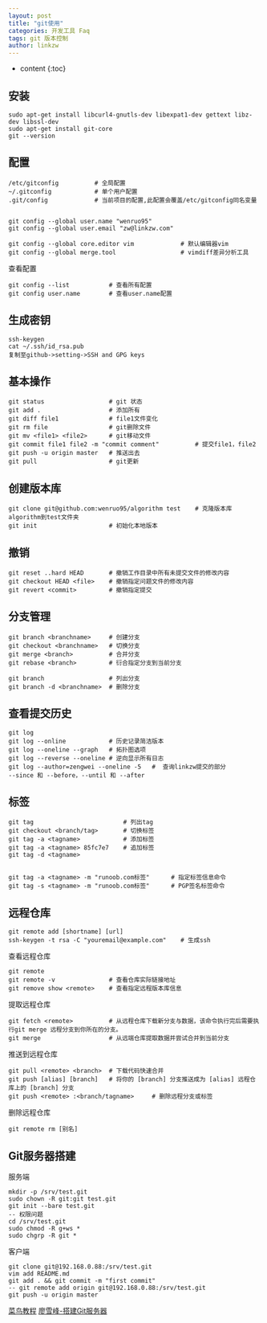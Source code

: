 ```yaml
---
layout: post
title: "git使用"
categories: 开发工具 Faq
tags: git 版本控制
author: linkzw
---
```


* content
{:toc}


## 安装

	sudo apt-get install libcurl4-gnutls-dev libexpat1-dev gettext libz-dev libssl-dev
	sudo apt-get install git-core
	git --version


## 配置

	/etc/gitconfig			# 全局配置
	~/.gitconfig			# 单个用户配置
	.git/config 			# 当前项目的配置,此配置会覆盖/etc/gitconfig同名变量


	git config --global user.name "wenruo95"
	git config --global user.email "zw@linkzw.com"

	git config --global core.editor vim 			# 默认编辑器vim
	git config --global merge.tool 					# vimdiff差异分析工具

查看配置

	git config --list 			# 查看所有配置
	git config user.name  		# 查看user.name配置


## 生成密钥
	
	ssh-keygen
	cat ~/.ssh/id_rsa.pub
	复制至github->setting->SSH and GPG keys

## 基本操作

	git status 					# git 状态
	git add . 					# 添加所有
	git diff file1 				# file1文件变化
	git rm file 				# git删除文件
	git mv <file1> <file2> 		# git移动文件
	git commit file1 file2 -m "commit comment" 			# 提交file1，file2
	git push -u origin master	# 推送出去
	git pull 					# git更新

## 创建版本库

	git clone git@github.com:wenruo95/algorithm test	# 克隆版本库algorithm到test文件夹
	git init 					# 初始化本地版本

## 撤销
	
	git reset ..hard HEAD 		# 撤销工作目录中所有未提交文件的修改内容
	git checkout HEAD <file>	# 撤销指定问题文件的修改内容
	git revert <commit> 		# 撤销指定提交

## 分支管理

	git branch <branchname> 	# 创建分支
	git checkout <branchname> 	# 切换分支
	git merge <branch>			# 合并分支
	git rebase <branch> 		# 衍合指定分支到当前分支

	git branch 					# 列出分支
	git branch -d <branchname> 	# 删除分支


## 查看提交历史

	git log
	git log --online 			# 历史记录简洁版本
	git log --oneline --graph 	# 拓扑图选项
	git log --reverse --oneline # 逆向显示所有日志
	git log --author=zengwei --oneline -5  	#  查询linkzw提交的部分
	--since 和 --before，--until 和 --after


## 标签

	git tag 						# 列出tag
	git checkout <branch/tag> 		# 切换标签
	git tag -a <tagname> 			# 添加标签
	git tag -a <tagname> 85fc7e7 	# 追加标签
	git tag -d <tagname>
	

	git tag -a <tagname> -m "runoob.com标签"		# 指定标签信息命令
	git tag -s <tagname> -m "runoob.com标签" 		# PGP签名标签命令

## 远程仓库

	git remote add [shortname] [url]
	ssh-keygen -t rsa -C "youremail@example.com" 	# 生成ssh

查看远程仓库

	git remote
	git remote -v 				# 查看仓库实际链接地址
	git remove show <remote> 	# 查看指定远程版本库信息

提取远程仓库

	git fetch <remote>			# 从远程仓库下载新分支与数据，该命令执行完后需要执行git merge 远程分支到你所在的分支。
	git merge 					# 从远端仓库提取数据并尝试合并到当前分支

推送到远程仓库

	git pull <remote> <branch> 	# 下载代码快速合并
	git push [alias] [branch] 	# 将你的 [branch] 分支推送成为 [alias] 远程仓库上的 [branch] 分支
	git push <remote> :<branch/tagname> 	# 删除远程分支或标签

删除远程仓库

	git remote rm [别名]


## Git服务器搭建

服务端

	mkdir -p /srv/test.git
	sudo chown -R git:git test.git
	git init --bare test.git
	-- 权限问题
	cd /srv/test.git
	sudo chmod -R g+ws *
	sudo chgrp -R git *
	
客户端
	
	git clone git@192.168.0.88:/srv/test.git
	vim add README.md 
	git add . && git commit -m "first commit"
	-- git remote add origin git@192.168.0.88:/srv/test.git
	git push -u origin master

[菜鸟教程](http://www.runoob.com/git/git-server.html)
[廖雪峰-搭建Git服务器](https://www.liaoxuefeng.com/wiki/0013739516305929606dd18361248578c67b8067c8c017b000/00137583770360579bc4b458f044ce7afed3df579123eca000)
